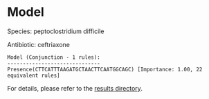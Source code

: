 
# Model

Species: peptoclostridium difficile

Antibiotic: ceftriaxone

```
Model (Conjunction - 1 rules):
------------------------------
Presence(CTTCATTTAAGATGCTAACTTCAATGGCAGC) [Importance: 1.00, 22 equivalent rules]

```

For details, please refer to the [results directory](../../../../../results/scm_b/peptoclostridium+difficile/ceftriaxone/repeat_4/).


